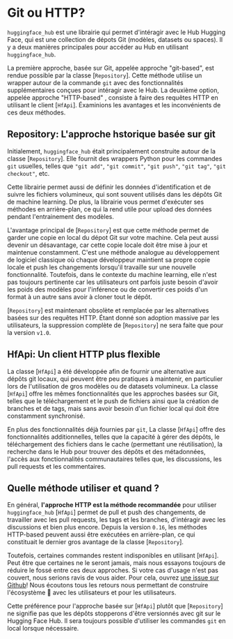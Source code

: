 <!--⚠️ Note that this file is in Markdown but contain specific syntax for our doc-builder (similar to MDX) that may not be
rendered properly in your Markdown viewer.
-->

# Git ou HTTP?

`huggingface_hub` est une librairie qui permet d'intéragir avec le Hub Hugging Face,
qui est une collection de dépots Git (modèles, datasets ou spaces).
Il y a deux manières principales pour accéder au Hub en utilisant `huggingface_hub`.

La première approche, basée sur Git, appelée approche "git-based", est rendue possible par la classe [`Repository`].
Cette méthode utilise un wrapper autour de la commande `git` avec des fonctionnalités supplémentaires conçues pour intéragir avec le Hub. La deuxième option, appelée approche "HTTP-based" , consiste à faire des requêtes HTTP en utilisant le client [`HfApi`]. Éxaminions
les avantages et les inconvénients de ces deux méthodes.

## Repository: L'approche hstorique basée sur git

Initialement, `huggingface_hub` était principalement construite autour de la classe [`Repository`]. Elle fournit des
wrappers Python pour les commandes `git` usuelles, telles que `"git add"`, `"git commit"`, `"git push"`,
`"git tag"`, `"git checkout"`, etc.

Cette librairie permet aussi de définir les données d'identification et de suivre les fichiers volumineux, qui sont souvent utilisés dans les dépôts Git de machine learning. De plus, la librairie vous permet d'exécuter ses
méthodes en arrière-plan, ce qui la rend utile pour upload des données pendant l'entrainement des modèles.

L'avantage principal de [`Repository`] est que cette méthode permet de garder une
copie en local du dépot Git sur votre machine. Cela peut aussi devenir un désavantage,
car cette copie locale doit être mise à jour et maintenue constamment. C'est une méthode
analogue au développement de logiciel classique où chaque développeur maintient sa propre copie locale
et push les changements lorsqu'il travaille sur une nouvelle fonctionnalité.
Toutefois, dans le contexte du machine learning, elle n'est pas toujours pertinente car
les utilisateurs ont parfois juste besoin d'avoir
les poids des modèles pour l'inférence ou de convertir ces poids d'un format à un autre sans avoir à cloner
tout le dépôt.

<Tip warning={true}>

[`Repository`] est maintenant obsolète et remplacée par les alternatives basées sur des requêtes HTTP. Étant donné son adoption massive par les utilisateurs,
la suppression complète de [`Repository`] ne sera faite que pour la version `v1.0`.

</Tip>

## HfApi: Un client HTTP plus flexible

La classe [`HfApi`] a été développée afin de fournir une alternative aux dépôts git locaux,
qui peuvent être peu pratiques à maintenir, en particulier lors de l'utilisation de gros modèles ou de datasets volumineux.
La classe [`HfApi`]  offre les mêmes fonctionnalités que les approches basées sur Git,
telles que le téléchargement et le push de fichiers ainsi que la création de branches et de tags, mais sans
avoir besoin d'un fichier local qui doit être constamment synchronisé.

En plus des fonctionnalités déjà fournies par `git`, La classe [`HfApi`] offre des fonctionnalités
additionnelles, telles que la capacité à gérer des dépôts, le téléchargement des fichiers
dans le cache (permettant une réutilisation), la recherche dans le Hub pour trouver
des dépôts et des métadonnées, l'accès aux fonctionnalités communautaires telles que, les discussions,
les pull requests et les commentaires.

## Quelle méthode utiliser et quand ?

En général, **l'approche HTTP est la méthode recommandée** pour utiliser `huggingface_hub`
[`HfApi`] permet de pull et push des changements, de travailler avec les pull requests, les tags et les branches, d'intéragir avec les discussions
et bien plus encore. Depuis la version `0.16`, les méthodes HTTP-based peuvent aussi être exécutées en arrière-plan, ce qui constituait le
dernier gros avantage  de la classe [`Repository`].

Toutefois, certaines commandes restent indisponibles en utilisant [`HfApi`].
Peut être que certaines ne le seront jamais, mais nous essayons toujours de réduire le fossé entre ces deux approches.
Si votre cas d'usage n'est pas couvert, nous serions ravis de vous aider. Pour cela, ouvrez 
[une issue sur Github](https://github.com/huggingface/huggingface_hub)! Nous écoutons tous les retours nous permettant de construire
l'écosystème 🤗 avec les utilisateurs et pour les utilisateurs.

Cette préférence pour l'approche basée sur [`HfApi`] plutôt que [`Repository`] ne signifie pas que les dépôts stopperons d'être versionnés avec git sur le Hugging Face Hub. Il sera toujours possible d'utiliser les commandes `git` en local lorsque nécessaire.